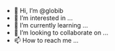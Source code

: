 - 👋 Hi, I’m @globib
- 👀 I’m interested in ...
- 🌱 I’m currently learning ...
- 💞️ I’m looking to collaborate on ...
- 📫 How to reach me ...

<!---
globib/globib is a ✨ special ✨ repository because its `README.md` (this file) appears on your GitHub profile.
You can click the Preview link to take a look at your changes.
--->
